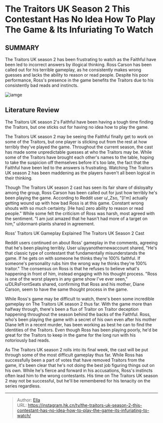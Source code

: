 # The Traitors UK Season 2 This Contestant Has No Idea How To Play The Game &amp; Its Infuriating To Watch


## SUMMARY 



  The Traitors UK season 2 has been frustrating to watch as the Faithful have been led to incorrect answers by illogical thinking.   Ross Carson has been called out for his terrible gameplay, as he consistently makes wrong guesses and lacks the ability to reason or read people.   Despite his poor performance, Ross&#39;s presence in the game benefits the Traitors due to his consistently bad reads and instincts.  

![iamge](https://static1.srcdn.com/wordpress/wp-content/uploads/2024/01/retitle-pls-embargo-until-tonight-5-p-m-et-the-traitors-uk-season-2_-who-are-the-traitors_-spoilers.jpg)

## Literature Review

The Traitors UK season 2&#39;s Faithful have been having a tough time finding the Traitors, but one sticks out for having no idea how to play the game.




The Traitors UK season 2 may be seeing the Faithful finally get to work on some of the Traitors, but one player is sticking out from the rest at how terribly they&#39;ve played the game. Throughout the current season, the cast has made some unpredictable guesses at who the Traitors may be. While some of the Traitors have brought each other&#39;s names to the table, hoping to take the suspicion off themselves before it&#39;s too late, the fact that the Faithful have been led to the answers is frustrating. Watching The Traitors UK season 2 has been maddening as the players haven&#39;t all been logical in their thinking.




Though The Traitors UK season 2 cast has seen its fair share of disloyalty among the group, Ross Carson has been called out for just how terribly he&#39;s been playing the game. According to Reddit user u/_Zso, &#34;[I&#39;m] actually getting wound up with how bad Ross is at this game. Constant wrong shouts with so much certainty. [He has] zero ability to reason or read people.&#34; While some felt the criticism of Ross was harsh, most agreed with the sentiment. &#34;I am just amazed that he hasn&#39;t had more of a target on him,&#34; u/dormant-plants shared in agreement.


 Ross’ Traitors UK Gameplay Explained 
        The Traitors UK Season 2 Cast   

Reddit users continued on about Ross&#39; gameplay in the comments, agreeing that he&#39;s been playing terribly. User u/ayyanothernewaccount shared, &#34;He&#39;s that classic type of contestant that fundamentally misunderstands the game. If he gets on with someone he thinks they&#39;re 100% faithful. If someone&#39;s personality rubs him the wrong way he thinks they&#39;re 100% traitor.&#34; The consensus on Ross is that he refuses to believe what&#39;s happening in front of him, instead engaging with his thought process. &#34;Ross is one of the worst players in any game show I&#39;ve ever seen,&#34; u/DLRsFrontSeats shared, confirming that Ross and his mother, Diane Carson, seem to have the same thought process in the game.





 

While Ross&#39;s game may be difficult to watch, there&#39;s been some incredible gameplay on The Traitors UK season 2 thus far. With the game more than halfway through, there&#39;s been a flux of Traitor on Traitor deception happening throughout the season behind the backs of the Faithful. Ross, who&#39;s been playing the game with a secret of his own even after his mother Diane left in a recent murder, has been working as best he can to find the identities of the Traitors. Even though Ross has been playing poorly, he&#39;d be great for the Traitors to keep in the game for the long run with his notoriously bad reads.

As The Traitors UK season 2 rolls into its final week, the cast will be put through some of the most difficult gameplay thus far. While Ross has successfully been a part of votes that have removed Traitors from the game, it&#39;s been clear that he&#39;s not doing the best job figuring things out on his own. While he&#39;s fierce and forward in his accusations, Ross&#39;s instincts often lead him to the wrong contestants. His time on The Traitors UK season 2 may not be successful, but he&#39;ll be remembered for his tenacity on the series regardless.






---

> Author: [Ella](https://instagram.hk.cn/)  
> URL: https://instagram.hk.cn/tv/the-traitors-uk-season-2-this-contestant-has-no-idea-how-to-play-the-game-its-infuriating-to-watch/  

